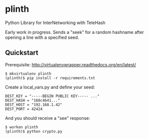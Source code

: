 plinth
======

Python Library for InterNetworking with TeleHash

Early work in progress. Sends a "seek" for a random hashname after opening a line with a specified seed.

Quickstart
----------

Prerequisite: http://virtualenvwrapper.readthedocs.org/en/latest/

````
$ mkvirtualenv plinth
(plinth)$ pip install -r requirements.txt
````

Create a local_vars.py and define your seed:

````
DEST_KEY = "-----BEGIN PUBLIC KEY----- ..."
DEST_HASH = "168c4b41..."
DEST_HOST = "192.168.1.42"
DEST_PORT = 42424
````

And you should receive a "see" response:
````
$ workon plinth
(plinth)$ python crypto.py
````
